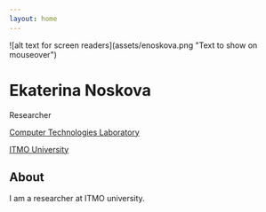 ```yaml
---
layout: home
---
```


<div width=1000px>
![alt text for screen readers](assets/enoskova.png "Text to show on mouseover")

<h1 class="h4"> Ekaterina Noskova </h1>

<p>
Researcher <br>

<a class="text-dark" href="http://ctlab.ifmo.ru/en/"> Computer Technologies Laboratory </a> <br>

<a class="text-dark" href="https://en.itmo.ru/"> ITMO University </a> <br>
</p>

</div>

<div>

## About

I am a researcher at ITMO university.
</div>
